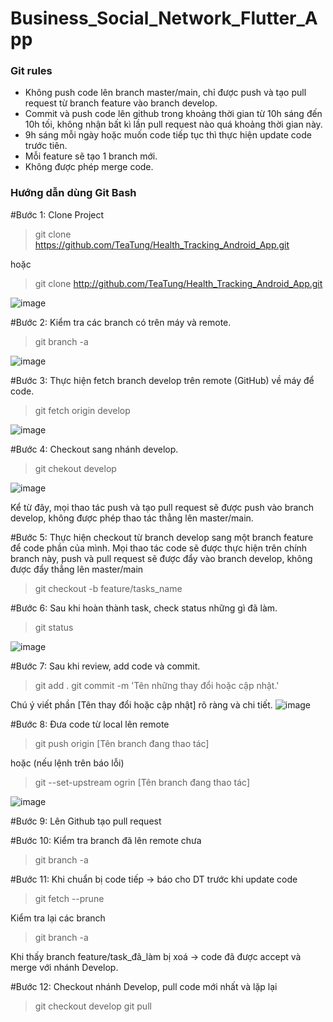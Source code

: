 # Business_Social_Network_Flutter_App
### Git rules
+ Không push code lên branch master/main, chỉ được push và tạo pull request từ branch feature vào branch develop.
+ Commit và push code lên github trong khoảng thời gian từ 10h sáng đến 10h tối, không nhận bất kì lần pull request nào quá khoảng thời gian này.
+ 9h sáng mỗi ngày hoặc muốn code tiếp tục thì thực hiện update code trước tiên.
+ Mỗi feature sẽ tạo 1 branch mới.
+ Không được phép merge code.
### Hướng dẫn dùng Git Bash
#Bước 1: Clone Project
> git clone https://github.com/TeaTung/Health_Tracking_Android_App.git

hoặc

> git clone http://github.com/TeaTung/Health_Tracking_Android_App.git

![image](https://user-images.githubusercontent.com/67773933/115963852-8193a800-a54b-11eb-9fbd-e3a0b9833212.png)

#Bước 2: Kiểm tra các branch có trên máy và remote.

> git branch -a

![image](https://user-images.githubusercontent.com/67773933/115963974-4a71c680-a54c-11eb-8957-ba4da13af117.png)

#Bước 3: Thực hiện fetch branch develop trên remote (GitHub) về máy để code.
> git fetch origin develop

![image](https://user-images.githubusercontent.com/67773933/115964006-8573fa00-a54c-11eb-9dde-a99b51e44da1.png)

#Bước 4: Checkout sang nhánh develop.
> git chekout develop

![image](https://user-images.githubusercontent.com/67773933/115964039-b2281180-a54c-11eb-8bda-a3512ae6bc67.png)

Kể từ đây, mọi thao tác push và tạo pull request sẽ được push vào branch develop, không được phép thao tác thẳng lên master/main.

#Bước 5: Thực hiện checkout từ branch develop sang một branch feature để code phần của mình.
Mọi thao tác code sẽ được thực hiện trên chính branch này, push và pull request sẽ được đẩy vào branch develop, không được đẩy thẳng lên master/main
> git checkout -b feature/tasks_name

#Bước 6: Sau khi hoàn thành task, check status những gì đã làm.
> git status

![image](https://user-images.githubusercontent.com/67773933/115964200-7b9ec680-a54d-11eb-9b8a-2b944f47e44f.png)

#Bước 7: Sau khi review, add code và commit.
> git add .
> git commit -m 'Tên những thay đổi hoặc cập nhật.'

Chú ý viết phần [Tên thay đổi hoặc cập nhật] rõ ràng và chi tiết.
![image](https://user-images.githubusercontent.com/67773933/115964244-b6a0fa00-a54d-11eb-8852-c526bf111946.png)

#Bước 8: Đưa code từ local lên remote
> git push origin [Tên branch đang thao tác]

hoặc (nếu lệnh trên báo lỗi)
> git --set-upstream ogrin [Tên branch đang thao tác]

![image](https://user-images.githubusercontent.com/67773933/115964299-ff58b300-a54d-11eb-8901-afe6b8d72c47.png)

#Bước 9: Lên Github tạo pull request

#Bước 10: Kiểm tra branch đã lên remote chưa
> git branch -a

#Bước 11: Khi chuẩn bị code tiếp -> báo cho DT trước khi update code
> git fetch --prune

Kiểm tra lại các branch
> git branch -a

Khi thấy branch feature/task_đã_làm bị xoá -> code đã được accept và merge với nhánh Develop.

#Bước 12: Checkout nhánh Develop, pull code mới nhất và lặp lại
> git checkout develop
> git pull
